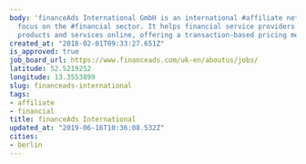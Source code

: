 ```yaml
---
body: 'financeAds International GmbH is an international #affiliate network with a
  focus on the #financial sector. It helps financial service providers to market their
  products and services online, offering a transaction-based pricing model'
created_at: "2018-02-01T09:33:27.651Z"
is_approved: true
job_board_url: https://www.financeads.com/uk-en/aboutus/jobs/
latitude: 52.5219252
longitude: 13.3553899
slug: financeads-international
tags:
- affiliate
- financial
title: financeAds International
updated_at: "2019-06-16T10:36:08.532Z"
cities:
- berlin
---
```

